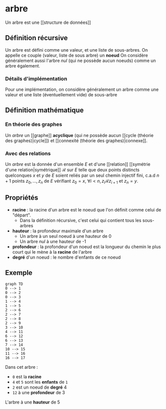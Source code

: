 # arbre
Un arbre est une [[structure de données]]


## Définition récursive
Un arbre est défini comme une valeur, et une liste de sous-arbres.
On appelle ce couple (valeur, liste de sous arbre) un **noeud**
On considère généralement aussi l'arbre _nul_ (qui ne possède aucun noeuds) comme un arbre également.

### Détails d'implémentation
Pour une implémentation, on considère généralement un arbre comme une valeur et une liste (éventuellement vide) de sous-arbre


## Définition mathématique
### En théorie des graphes
Un _arbre_ un [[graphe]] **acyclique** (qui ne possède aucun [[cycle (théorie des graphes)|cycle]]) et [[connexité (théorie des graphes)|connexe]].

### Avec des relations
Un _arbre_ est la donnée d'un ensemble $E$ et d'une [[relation]] 
[[symétrie d'une relation|symétrique]] $\mathscr R$ sur $E$ telle que deux points distincts quelconques $x$ et $y$ de $E$ soient reliés par un seul chemin injectif fini, c.a.d $n+1$ points $z_0,\ldots,z_n$ de $E$ vérifiant $z_0 = x$, $\forall i<n, z_i \mathscr R z_{i+1}$ et $z_n = y$.


## Propriétés
- **racine** : la racine d'un arbre est le noeud que l'on définit comme celui de "départ".
    - Dans la définition récursive, c'est celui qui contient tous les sous-arbres
- **hauteur** : la profondeur maximale d'un arbre
    - Un arbre à un seul noeud à une hauteur de 0
    - Un arbre _nul_ à une hauteur de -1
- **profondeur** : la profondeur d'un noeud est la longueur du chemin le plus court qui le mène à la **racine** de l'arbre
- **degré** d'un noeud : le nombre d'enfants de ce noeud


## Exemple
```mermaid
graph TD 
0 --> 1
0 --> 2
0 --> 3
1 --> 4
1 --> 5
2 --> 6
2 --> 7
2 --> 8
2 --> 9
3 --> 10
4 --> 11
6 --> 12
6 --> 13
7 --> 14
10 --> 15
11 --> 16
16 --> 17
```

Dans cet arbre :
 - ` 0 ` est la **racine**
 - ` 4 ` et ` 5 ` sont les **enfants** de ` 1 `
 - ` 2 ` est un noeud de **degré** 4
 - ` 12 ` à une **profondeur** de 3
 
L'arbre à une **hauteur** de 5

